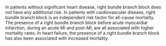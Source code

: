 In patients without significant heart disease, right bundle branch block does not have any additional risk. In patients with cardiovascular disease, right bundle branch block is an independent risk factor for all-cause mortality. The presence of a right bundle branch block before acute myocardial infarction, during an acute MI and post-MI, are all associated with higher mortality rates. In heart failure, the presence of a right bundle branch block has also been associated with increased mortality.